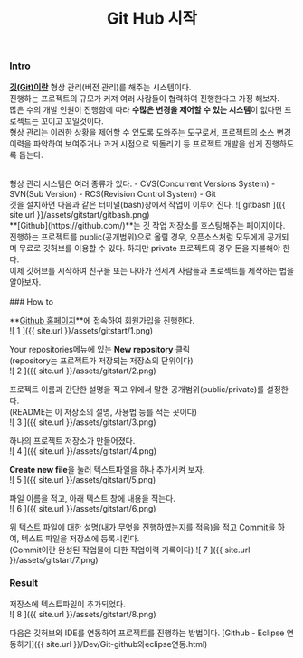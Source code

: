 ﻿---
layout: post
title:  "Git Hub 시작"
categories: Git
tags: Git Github vcs
comments: true
---

### Intro

**[깃(Git)이란](https://git-scm.com/downloads)** 형상 관리(버전 관리)를 해주는 시스템이다.  
진행하는 프로젝트의 규모가 커져 여러 사람들이 협력하여 진행한다고 가정 해보자.   
많은 수의 개발 인원이 진행함에 따라 **수많은 변경을 제어할 수 있는 시스템**이 없다면 프로젝트는 꼬이고 꼬일것이다.  
형상 관리는 이러한 상황을 제어할 수 있도록 도와주는 도구로서, 프로젝트의 소스 변경 이력을 파악하여 보여주거나 과거 시점으로 되돌리기 등 프로젝트 개발을 쉽게 진행하도록 돕는다.  

<br>
형상 관리 시스템은 여러 종류가 있다.  
- CVS(Concurrent Versions System)
- SVN(Sub Version)
- RCS(Revision Control System)
- Git

<br>
깃을 설치하면 다음과 같은 터미널(bash)창에서 작업이 이루어 진다.  
![ gitbash ]({{ site.url }}/assets/gitstart/gitbash.png)

<br>
**[Github](https://github.com/)**는 깃 작업 저장소를 호스팅해주는 페이지이다.  
진행하는 프로젝트를 public(공개범위)으로 올릴 경우, 오픈소스처럼 모두에게 공개되며 무료로 깃허브를 이용할 수 있다.  
하지만 private 프로젝트의 경우 돈을 지불해야 한다.  

<br>
이제 깃허브를 시작하여 친구들 또는 나아가 전세계 사람들과 프로젝트를 제작하는 법을 알아보자.  

<br>
<br>
### How to

**[Github 홈페이지](https://github.com/)**에 접속하여 회원가입을 진행한다.  
![ 1 ]({{ site.url }}/assets/gitstart/1.png)


Your repositories메뉴에 있는 **New repository** 클릭  
(repository는 프로젝트가 저장되는 저장소의 단위이다)  
![ 2 ]({{ site.url }}/assets/gitstart/2.png)


프로젝트 이름과 간단한 설명을 적고 위에서 말한 공개범위(public/private)를 설정한다.  
(README는 이 저장소의 설명, 사용법 등를 적는 곳이다)  
![ 3 ]({{ site.url }}/assets/gitstart/3.png)


하나의 프로젝트 저장소가 만들어졌다.  
![ 4 ]({{ site.url }}/assets/gitstart/4.png)


**Create new file**을 눌러 텍스트파일을 하나 추가시켜 보자.  
![ 5 ]({{ site.url }}/assets/gitstart/5.png)


파일 이름을 적고, 아래 텍스트 창에 내용을 적는다.  
![ 6 ]({{ site.url }}/assets/gitstart/6.png)


위 텍스트 파일에 대한 설명(내가 무엇을 진행하였는지를 적음)을 적고 Commit을 하여, 텍스트 파일을 저장소에 등록시킨다.  
(Commit이란 완성된 작업물에 대한 작업이력 기록이다)
![ 7 ]({{ site.url }}/assets/gitstart/7.png)


### Result

저장소에 텍스트파일이 추가되었다.  
![ 8 ]({{ site.url }}/assets/gitstart/8.png)


다음은 깃허브와 IDE를 연동하여 프로젝트를 진행하는 방법이다. 
 [Github - Eclipse 연동하기]({{ site.url }}/Dev/Git-github와eclipse연동.html)
